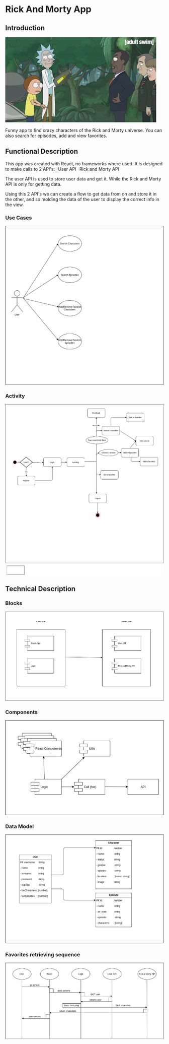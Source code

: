 # Rick And Morty App   

## Introduction

![](images/giphy.webp)

Funny app to find crazy characters of the Rick and Morty universe. You can also search for episodes, add and view favorites.


## Functional Description

This app was created with React, no frameworks where used. It is designed to make calls to 2 API's:
    -User API
    -Rick and Morty API

The user API is used to store user data and get it. While the Rick and Morty API is only for getting data.

Using this 2 API's we can create a flow to get data from on and store it in the other, and so molding the data of the user to display the correct info in the view.

### Use Cases
![](images/use-cases.jpg)

### Activity
![](images/flow.jpg)

## Technical Description

### Blocks
![](images/block-diagram.jpg)


### Components
![](images/components.jpg)


### Data Model
![](images/data-model.jpg)

### Favorites retrieving sequence
![](images/sequence.jpg)



